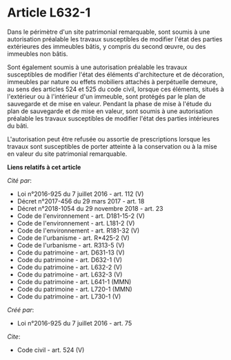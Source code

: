 # Article L632-1

Dans le périmètre d'un site patrimonial remarquable, sont soumis à une autorisation préalable les travaux susceptibles de
modifier l'état des parties extérieures des immeubles bâtis, y compris du second œuvre, ou des immeubles non bâtis.

Sont également soumis à une autorisation préalable les travaux susceptibles de modifier l'état des éléments d'architecture et
de décoration, immeubles par nature ou effets mobiliers attachés à perpétuelle demeure, au sens des articles 524 et 525 du
code civil, lorsque ces éléments, situés à l'extérieur ou à l'intérieur d'un immeuble, sont protégés par le plan de
sauvegarde et de mise en valeur. Pendant la phase de mise à l'étude du plan de sauvegarde et de mise en valeur, sont soumis à
une autorisation préalable les travaux susceptibles de modifier l'état des parties intérieures du bâti.

L'autorisation peut être refusée ou assortie de prescriptions lorsque les travaux sont susceptibles de porter atteinte à la
conservation ou à la mise en valeur du site patrimonial remarquable.

**Liens relatifs à cet article**

_Cité par_:

  - Loi n°2016-925 du 7 juillet 2016 - art. 112 (V)
  - Décret n°2017-456 du 29 mars 2017 - art. 18
  - Décret n°2018-1054 du 29 novembre 2018 - art. 23
  - Code de l'environnement - art. D181-15-2 (V)
  - Code de l'environnement - art. L181-2 (V)
  - Code de l'environnement - art. R181-32 (V)
  - Code de l'urbanisme - art. R*425-2 (V)
  - Code de l'urbanisme - art. R313-5 (V)
  - Code du patrimoine - art. D631-13 (V)
  - Code du patrimoine - art. D632-1 (V)
  - Code du patrimoine - art. L632-2 (V)
  - Code du patrimoine - art. L632-3 (V)
  - Code du patrimoine - art. L641-1 (MMN)
  - Code du patrimoine - art. L720-1 (MMN)
  - Code du patrimoine - art. L730-1 (V)

_Créé par_:

  - Loi n°2016-925 du 7 juillet 2016 - art. 75

_Cite_:

  - Code civil - art. 524 (V)
